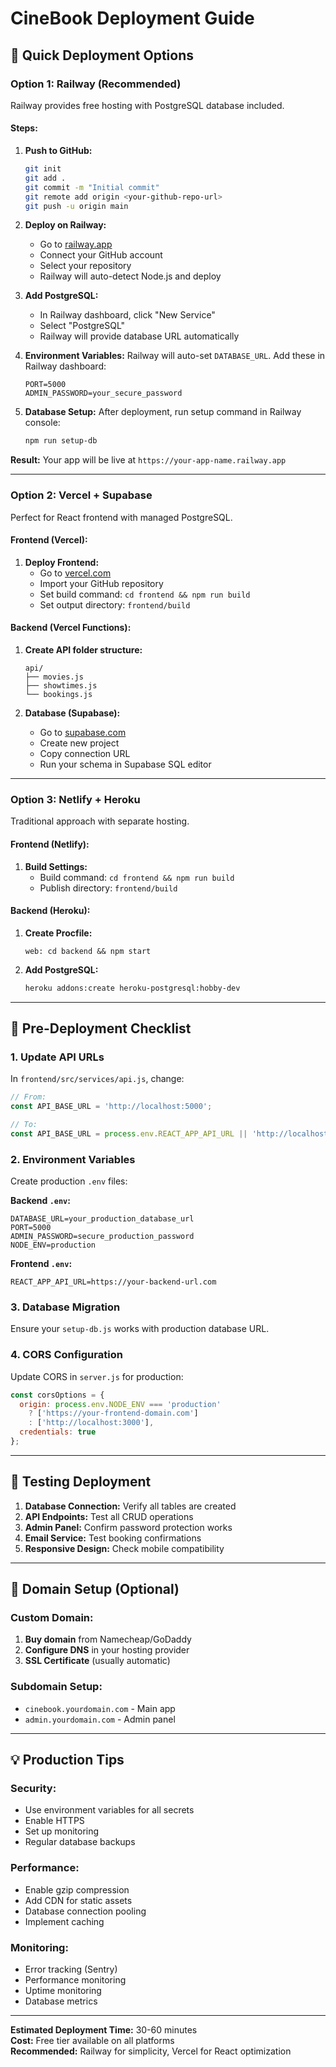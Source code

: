 # CineBook Deployment Guide

## 🚀 Quick Deployment Options

### Option 1: Railway (Recommended)

Railway provides free hosting with PostgreSQL database included.

#### Steps:
1. **Push to GitHub:**
   ```bash
   git init
   git add .
   git commit -m "Initial commit"
   git remote add origin <your-github-repo-url>
   git push -u origin main
   ```

2. **Deploy on Railway:**
   - Go to [railway.app](https://railway.app)
   - Connect your GitHub account
   - Select your repository
   - Railway will auto-detect Node.js and deploy

3. **Add PostgreSQL:**
   - In Railway dashboard, click "New Service"
   - Select "PostgreSQL"
   - Railway will provide database URL automatically

4. **Environment Variables:**
   Railway will auto-set `DATABASE_URL`. Add these in Railway dashboard:
   ```
   PORT=5000
   ADMIN_PASSWORD=your_secure_password
   ```

5. **Database Setup:**
   After deployment, run setup command in Railway console:
   ```bash
   npm run setup-db
   ```

**Result:** Your app will be live at `https://your-app-name.railway.app`

---

### Option 2: Vercel + Supabase

Perfect for React frontend with managed PostgreSQL.

#### Frontend (Vercel):
1. **Deploy Frontend:**
   - Go to [vercel.com](https://vercel.com)
   - Import your GitHub repository
   - Set build command: `cd frontend && npm run build`
   - Set output directory: `frontend/build`

#### Backend (Vercel Functions):
1. **Create API folder structure:**
   ```
   api/
   ├── movies.js
   ├── showtimes.js
   └── bookings.js
   ```

2. **Database (Supabase):**
   - Go to [supabase.com](https://supabase.com)
   - Create new project
   - Copy connection URL
   - Run your schema in Supabase SQL editor

---

### Option 3: Netlify + Heroku

Traditional approach with separate hosting.

#### Frontend (Netlify):
1. **Build Settings:**
   - Build command: `cd frontend && npm run build`
   - Publish directory: `frontend/build`

#### Backend (Heroku):
1. **Create Procfile:**
   ```
   web: cd backend && npm start
   ```

2. **Add PostgreSQL:**
   ```bash
   heroku addons:create heroku-postgresql:hobby-dev
   ```

---

## 🔧 Pre-Deployment Checklist

### 1. Update API URLs
In `frontend/src/services/api.js`, change:
```javascript
// From:
const API_BASE_URL = 'http://localhost:5000';

// To:
const API_BASE_URL = process.env.REACT_APP_API_URL || 'http://localhost:5000';
```

### 2. Environment Variables
Create production `.env` files:

**Backend `.env`:**
```
DATABASE_URL=your_production_database_url
PORT=5000
ADMIN_PASSWORD=secure_production_password
NODE_ENV=production
```

**Frontend `.env`:**
```
REACT_APP_API_URL=https://your-backend-url.com
```

### 3. Database Migration
Ensure your `setup-db.js` works with production database URL.

### 4. CORS Configuration
Update CORS in `server.js` for production:
```javascript
const corsOptions = {
  origin: process.env.NODE_ENV === 'production' 
    ? ['https://your-frontend-domain.com']
    : ['http://localhost:3000'],
  credentials: true
};
```

---

## 📱 Testing Deployment

1. **Database Connection:** Verify all tables are created
2. **API Endpoints:** Test all CRUD operations
3. **Admin Panel:** Confirm password protection works
4. **Email Service:** Test booking confirmations
5. **Responsive Design:** Check mobile compatibility

---

## 🎯 Domain Setup (Optional)

### Custom Domain:
1. **Buy domain** from Namecheap/GoDaddy
2. **Configure DNS** in your hosting provider
3. **SSL Certificate** (usually automatic)

### Subdomain Setup:
- `cinebook.yourdomain.com` - Main app
- `admin.yourdomain.com` - Admin panel

---

## 💡 Production Tips

### Security:
- Use environment variables for all secrets
- Enable HTTPS
- Set up monitoring
- Regular database backups

### Performance:
- Enable gzip compression
- Add CDN for static assets
- Database connection pooling
- Implement caching

### Monitoring:
- Error tracking (Sentry)
- Performance monitoring
- Uptime monitoring
- Database metrics

---

**Estimated Deployment Time:** 30-60 minutes  
**Cost:** Free tier available on all platforms  
**Recommended:** Railway for simplicity, Vercel for React optimization
